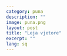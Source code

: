 ```yaml
---
category: puna
description: ""
image: puna.png
layout: post
title: "Leja vjetore"
excerpt: ""
lang: sq
---
```

<script>
var data = { topics: [
  {
    title: "Sa është leja vjetore që përfiton punëmarrësi",
    text: function(){ return $("#part1").html(); }
  },
  {
    title: "Lejet e tjera që përfiton punëmarrësi",
    text: function(){ return $("#part2").html(); }
  },
  {
    title: "Leja që jepet në rast lindjeje apo birësimi",
    text: function(){ return $("#part3").html(); }
  },
  {
    title: "Leja për përkujdesje ndaj fëmijës",
    text: function(){ return $("#part3").html(); }
  }
]};
</script>

<div id="part1" class="hidden">
</div>

<div id="part2" class="hidden">
</div>

<div id="part3" class="hidden">
</div>

<div id="part4" class="hidden">
</div>

<div class="post-content"></div>
